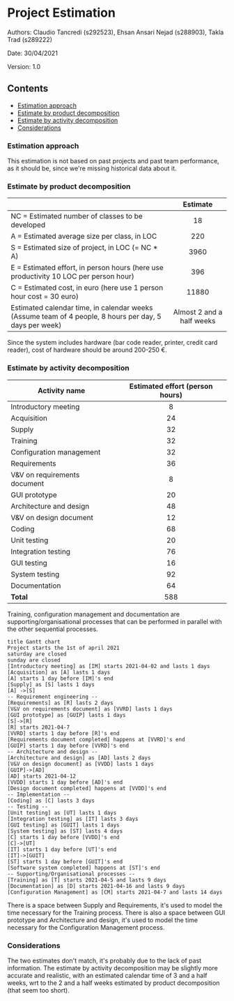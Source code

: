 # Project Estimation  
Authors: Claudio Tancredi (s292523), Ehsan Ansari Nejad (s288903), Takla Trad (s289222)

Date: 30/04/2021

Version: 1.0
## Contents
- [Estimation approach](#estimation-approach)
- [Estimate by product decomposition](#estimate-by-product-decomposition)
- [Estimate by activity decomposition](#estimate-by-activity-decomposition)
- [Considerations](#considerations)
### Estimation approach
This estimation is not based on past projects and past team performance, as it should be, since we're missing historical data about it.

### Estimate by product decomposition
|             | Estimate                        |             
| ----------- | :-------------------------------: |  
| NC =  Estimated number of classes to be developed   |               18   |             
|  A = Estimated average size per class, in LOC       |             220               | 
| S = Estimated size of project, in LOC (= NC * A) | 3960 |
| E = Estimated effort, in person hours (here use productivity 10 LOC per person hour)  |                   396                   |   
| C = Estimated cost, in euro (here use 1 person hour cost = 30 euro) |11880 | 
| Estimated calendar time, in calendar weeks (Assume team of 4 people, 8 hours per day, 5 days per week) |           Almost 2 and a half weeks         |  

Since the system includes hardware (bar code reader, printer, credit card reader), cost of hardware should be around 200-250 €. 

### Estimate by activity decomposition 
|         Activity name    | Estimated effort (person hours)   |             
| ----------- | :-------------------------------: | 
| Introductory meeting | 8 |
| Acquisition | 24 |
| Supply | 32 |
| Training | 32 |
| Configuration management |32 |
| Requirements | 36 |
| V&V on requirements document | 8 |
| GUI prototype | 20 |
| Architecture and design | 48 |
| V&V on design document | 12 |
| Coding| 68 |
|Unit testing| 20 |
|Integration testing | 76|
| GUI testing | 16 |
|System testing | 92 |
| Documentation | 64 |
| **Total** |588 |

Training, configuration management and documentation are supporting/organisational processes that can be performed in parallel with the other sequential processes.  

```plantuml
title Gantt chart
Project starts the 1st of april 2021
saturday are closed
sunday are closed
[Introductory meeting] as [IM] starts 2021-04-02 and lasts 1 days
[Acquisition] as [A] lasts 1 days
[A] starts 1 day before [IM]'s end
[Supply] as [S] lasts 1 days
[A] ->[S]
-- Requirement engineering --
[Requirements] as [R] lasts 2 days
[V&V on requirements document] as [VVRD] lasts 1 days
[GUI prototype] as [GUIP] lasts 1 days
[S]->[R]
[R] starts 2021-04-7
[VVRD] starts 1 day before [R]'s end
[Requirements document completed] happens at [VVRD]'s end
[GUIP] starts 1 day before [VVRD]'s end 
-- Architecture and design --
[Architecture and design] as [AD] lasts 2 days
[V&V on design document] as [VVDD] lasts 1 days
[GUIP]->[AD]
[AD] starts 2021-04-12
[VVDD] starts 1 day before [AD]'s end 
[Design document completed] happens at [VVDD]'s end
-- Implementation --
[Coding] as [C] lasts 3 days
-- Testing --
[Unit testing] as [UT] lasts 1 days
[Integration testing] as [IT] lasts 3 days
[GUI testing] as [GUIT] lasts 1 days
[System testing] as [ST] lasts 4 days
[C] starts 1 day before [VVDD]'s end
[C]->[UT]
[IT] starts 1 day before [UT]'s end
[IT]->[GUIT]
[ST] starts 1 day before [GUIT]'s end
[Software system completed] happens at [ST]'s end
-- Supporting/Organisational processes --
[Training] as [T] starts 2021-04-5 and lasts 9 days
[Documentation] as [D] starts 2021-04-16 and lasts 9 days
[Configuration Management] as [CM] starts 2021-04-7 and lasts 14 days
```

There is a space between Supply and Requirements, it's used to model the time necessary for the Training process.
There is also a space between GUI prototype and Architecture and design, it's used to model the time necessary for the Configuration Management process.

### Considerations
The two estimates don't match, it's probably due to the lack of past information. The estimate by activity decomposition may be slightly more accurate and realistic, with an estimated calendar time of 3 and a half weeks, wrt to the 2 and a half weeks estimated by product decomposition (that seem too short).